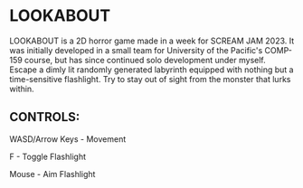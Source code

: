 # LOOKABOUT

LOOKABOUT is a 2D horror game made in a week for SCREAM JAM 2023. It was initially developed in a small team for University of the Pacific's COMP-159 course, but has since continued solo development under myself.
Escape a dimly lit randomly generated labyrinth equipped with nothing but a time-sensitive flashlight. Try to stay out of sight from the monster that lurks within.

  
## CONTROLS:


WASD/Arrow Keys - Movement

F - Toggle Flashlight

Mouse - Aim Flashlight
